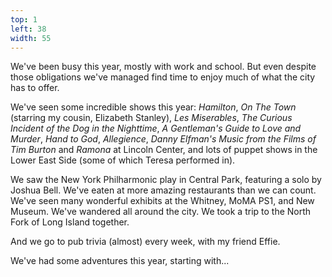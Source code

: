```yaml
---
top: 1
left: 38
width: 55
---
```

We've been busy this year,
mostly with work and school.
But even despite those obligations we've managed find time to enjoy much of what the city has to offer.

We've seen some incredible shows this year:
*Hamilton*,
*On The Town* (<span class="voice--teresa">starring my cousin, Elizabeth Stanley</span>),
*Les Miserables*,
*The Curious Incident of the Dog in the Nighttime*,
*A Gentleman's Guide to Love and Murder*,
*Hand to God*,
*Allegience*,
*Danny Elfman's Music from the Films of Tim Burton* and *Ramona* at Lincoln Center,
and lots of puppet shows in the Lower East Side
(<span class="voice--tom">some of which Teresa performed in</span>).

We saw the New York Philharmonic play in Central Park,
featuring a solo by Joshua Bell.
We've eaten at more amazing restaurants than we can count.
We've seen many wonderful exhibits at the Whitney, MoMA PS1, and New Museum.
We've wandered all around the city.
We took a trip to the North Fork of Long Island together.

<span class="voice--teresa">
And we go to pub trivia (almost) every week,
with my friend Effie.
</span>

We've had some adventures this year,
starting with...
